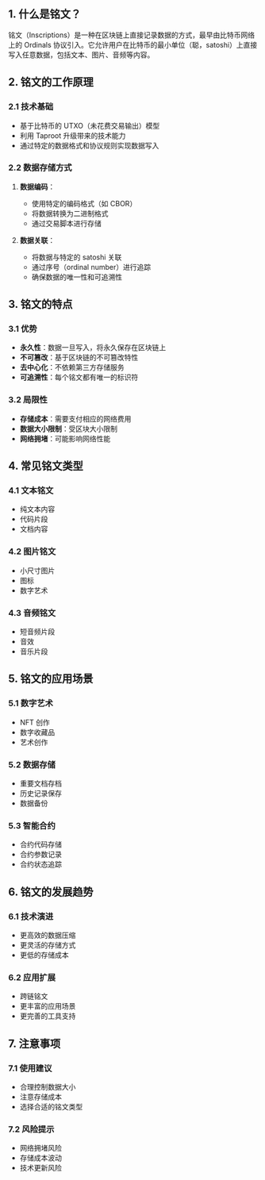 ## 1. 什么是铭文？

铭文（Inscriptions）是一种在区块链上直接记录数据的方式，最早由比特币网络上的 Ordinals 协议引入。它允许用户在比特币的最小单位（聪，satoshi）上直接写入任意数据，包括文本、图片、音频等内容。

## 2. 铭文的工作原理

### 2.1 技术基础
- 基于比特币的 UTXO（未花费交易输出）模型
- 利用 Taproot 升级带来的技术能力
- 通过特定的数据格式和协议规则实现数据写入

### 2.2 数据存储方式
1. **数据编码**：
   - 使用特定的编码格式（如 CBOR）
   - 将数据转换为二进制格式
   - 通过交易脚本进行存储

2. **数据关联**：
   - 将数据与特定的 satoshi 关联
   - 通过序号（ordinal number）进行追踪
   - 确保数据的唯一性和可追溯性

## 3. 铭文的特点

### 3.1 优势
- **永久性**：数据一旦写入，将永久保存在区块链上
- **不可篡改**：基于区块链的不可篡改特性
- **去中心化**：不依赖第三方存储服务
- **可追溯性**：每个铭文都有唯一的标识符

### 3.2 局限性
- **存储成本**：需要支付相应的网络费用
- **数据大小限制**：受区块大小限制
- **网络拥堵**：可能影响网络性能

## 4. 常见铭文类型

### 4.1 文本铭文
- 纯文本内容
- 代码片段
- 文档内容

### 4.2 图片铭文
- 小尺寸图片
- 图标
- 数字艺术

### 4.3 音频铭文
- 短音频片段
- 音效
- 音乐片段

## 5. 铭文的应用场景

### 5.1 数字艺术
- NFT 创作
- 数字收藏品
- 艺术创作

### 5.2 数据存储
- 重要文档存档
- 历史记录保存
- 数据备份

### 5.3 智能合约
- 合约代码存储
- 合约参数记录
- 合约状态追踪

## 6. 铭文的发展趋势

### 6.1 技术演进
- 更高效的数据压缩
- 更灵活的存储方式
- 更低的存储成本

### 6.2 应用扩展
- 跨链铭文
- 更丰富的应用场景
- 更完善的工具支持

## 7. 注意事项

### 7.1 使用建议
- 合理控制数据大小
- 注意存储成本
- 选择合适的铭文类型

### 7.2 风险提示
- 网络拥堵风险
- 存储成本波动
- 技术更新风险
